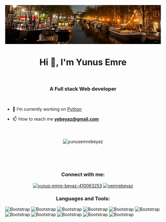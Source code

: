 <img src="background.jpeg">
<h1 align="center">Hi 👋, I'm Yunus Emre</h1><br/>
<h3 align="center">A Full stack Web developer</h3><br/>




- 🔭 I’m currently working on [Python](https://www.udemy.com/course/100-days-of-code/?couponCode=2021PM20)

- 📫 How to reach me **<yebeyaz@gmail.com>**<br/><br/><br/>

<p align="center"><img align="center" src="https://github-readme-stats.vercel.app/api/top-langs?username=yunusemrebeyaz&show_icons=true&locale=en&layout=compact" alt="yunusemrebeyaz" /></p> <br/><br/><br/>

<h3 align="center">Connect with me:</h3>
<p align="center">
<a href="https://linkedin.com/in/yunus-emre-beyaz-410063253" target="blank"><img align="center" src="https://raw.githubusercontent.com/rahuldkjain/github-profile-readme-generator/master/src/images/icons/Social/linked-in-alt.svg" alt="yunus-emre-beyaz-410063253" height="30" width="40" /></a>
<a href="https://instagram.com/yemrebeyaz" target="blank"><img align="center" src="https://raw.githubusercontent.com/rahuldkjain/github-profile-readme-generator/master/src/images/icons/Social/instagram.svg" alt="yemrebeyaz" height="30" width="40" /></a>
</p>

<h3 align="center">Languages and Tools:</h3>

![Bootstrap](https://img.shields.io/badge/-JavaScript-05122A?style=for-the-badge&logo=JavaScript&color=434343) ![Bootstrap](https://img.shields.io/badge/-React-05122A?style=for-the-badge&logo=React&color=434343) ![Bootstrap](https://img.shields.io/badge/-CSS-05122A?style=for-the-badge&logo=CSS&color=434343) ![Bootstrap](https://img.shields.io/badge/-BootStrapt-05122A?style=for-the-badge&logo=BootStrapt&color=434343) ![Bootstrap](https://img.shields.io/badge/-TailwindCSS-05122A?style=for-the-badge&logo=TailwindCSS&color=434343) ![Bootstrap](https://img.shields.io/badge/-Python-05122A?style=for-the-badge&logo=Python&color=434343) ![Bootstrap](https://img.shields.io/badge/-NodeJs-05122A?style=for-the-badge&logo=NodeJs&color=434343) ![Bootstrap](https://img.shields.io/badge/-ExpressJs-05122A?style=for-the-badge&logo=ExpressJs&color=434343) ![Bootstrap](https://img.shields.io/badge/-FastAPI-05122A?style=for-the-badge&logo=FastAPI&color=434343) ![Bootstrap](https://img.shields.io/badge/-MongoDB-05122A?style=for-the-badge&logo=MongoDB&color=434343) ![Bootstrap](https://img.shields.io/badge/-MySQL-05122A?style=for-the-badge&logo=MySQL&color=434343)
